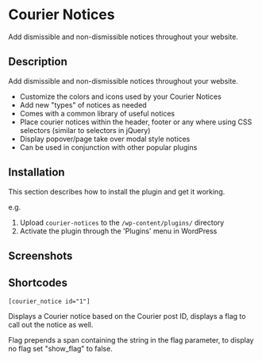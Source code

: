 # Courier Notices #

Add dismissible and non-dismissible notices throughout your website.

## Description ##

Add dismissible and non-dismissible notices throughout your website.

* Customize the colors and icons used by your Courier Notices
* Add new "types" of notices as needed
* Comes with a common library of useful notices
* Place courier notices within the header, footer or any where using CSS selectors (similar to selectors in jQuery)
* Display popover/page take over modal style notices
* Can be used in conjunction with other popular plugins

## Installation ##

This section describes how to install the plugin and get it working.

e.g.

1. Upload `courier-notices` to the `/wp-content/plugins/` directory
1. Activate the plugin through the 'Plugins' menu in WordPress


## Screenshots ##


## Shortcodes ##

`[courier_notice id="1"]`

Displays a Courier notice based on the Courier post ID, displays a flag to call out the notice as well.

Flag prepends a span containing the string in the flag parameter, to display no flag set "show_flag" to false.
